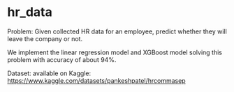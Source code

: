 # hr_data

Problem: Given collected HR data for an employee, predict whether they will leave the company or not.

We implement the linear regression model and XGBoost model solving this problem with accuracy of about 94%.

Dataset: available on Kaggle: https://www.kaggle.com/datasets/pankeshpatel/hrcommasep
